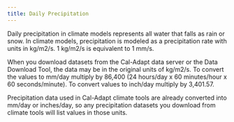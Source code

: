 ```yaml
---
title: Daily Precipitation
---
```


Daily precipitation in climate models represents all water that falls as rain or snow. In climate models, precipitation is modeled as a precipitation rate with units in kg/m2/s. 1 kg/m2/s is equivalent to 1 mm/s. 

When you download datasets from the Cal-Adapt data server or the Data Download Tool, the data may be in the original units of kg/m2/s. To convert the values to mm/day multiply by 86,400 (24 hours/day x 60 minutes/hour x 60 seconds/minute). To convert values to inch/day multiply by 3,401.57.

Precipitation data used in Cal-Adapt climate tools are already converted into mm/day or inches/day, so any precipitation datasets you download from climate tools will list values in those units.

